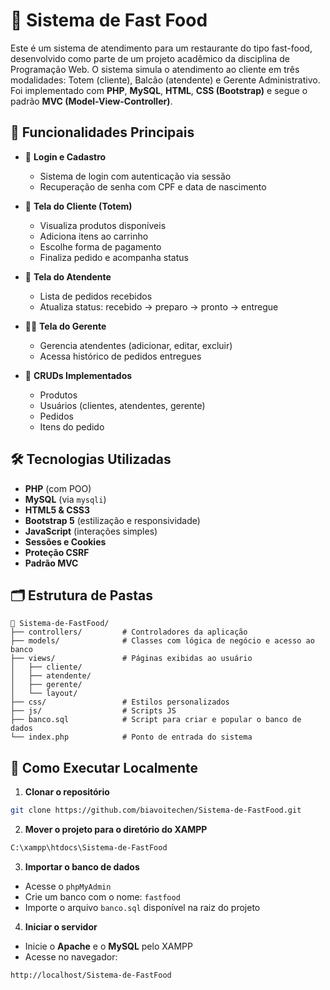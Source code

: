 # 🍔 Sistema de Fast Food

Este é um sistema de atendimento para um restaurante do tipo fast-food, desenvolvido como parte de um projeto acadêmico da disciplina de Programação Web. O sistema simula o atendimento ao cliente em três modalidades: Totem (cliente), Balcão (atendente) e Gerente Administrativo. Foi implementado com **PHP**, **MySQL**, **HTML**, **CSS (Bootstrap)** e segue o padrão **MVC (Model-View-Controller)**.

## 📌 Funcionalidades Principais

- 👤 **Login e Cadastro**
  - Sistema de login com autenticação via sessão
  - Recuperação de senha com CPF e data de nascimento

- 🍟 **Tela do Cliente (Totem)**
  - Visualiza produtos disponíveis
  - Adiciona itens ao carrinho
  - Escolhe forma de pagamento
  - Finaliza pedido e acompanha status

- 🤝 **Tela do Atendente**
  - Lista de pedidos recebidos
  - Atualiza status: recebido → preparo → pronto → entregue

- 🧑‍💼 **Tela do Gerente**
  - Gerencia atendentes (adicionar, editar, excluir)
  - Acessa histórico de pedidos entregues

- 🧾 **CRUDs Implementados**
  - Produtos
  - Usuários (clientes, atendentes, gerente)
  - Pedidos
  - Itens do pedido

## 🛠️ Tecnologias Utilizadas

- **PHP** (com POO)
- **MySQL** (via `mysqli`)
- **HTML5 & CSS3**
- **Bootstrap 5** (estilização e responsividade)
- **JavaScript** (interações simples)
- **Sessões e Cookies**
- **Proteção CSRF**
- **Padrão MVC**

## 🗂️ Estrutura de Pastas

```
📁 Sistema-de-FastFood/
├── controllers/         # Controladores da aplicação
├── models/              # Classes com lógica de negócio e acesso ao banco
├── views/               # Páginas exibidas ao usuário
│   ├── cliente/
│   ├── atendente/
│   ├── gerente/
│   └── layout/
├── css/                 # Estilos personalizados
├── js/                  # Scripts JS
├── banco.sql            # Script para criar e popular o banco de dados
└── index.php            # Ponto de entrada do sistema
```

## 🚀 Como Executar Localmente

1. **Clonar o repositório**

```bash
git clone https://github.com/biavoitechen/Sistema-de-FastFood.git
```

2. **Mover o projeto para o diretório do XAMPP**

```bash
C:\xampp\htdocs\Sistema-de-FastFood
```

3. **Importar o banco de dados**

- Acesse o `phpMyAdmin`
- Crie um banco com o nome: `fastfood`
- Importe o arquivo `banco.sql` disponível na raiz do projeto

4. **Iniciar o servidor**

- Inicie o **Apache** e o **MySQL** pelo XAMPP
- Acesse no navegador:

```
http://localhost/Sistema-de-FastFood
```
